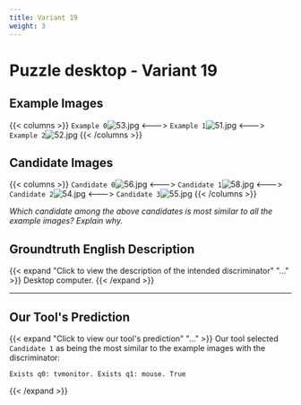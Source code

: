 ```yaml
---
title: Variant 19
weight: 3
---
```


# Puzzle desktop - Variant 19

## Example Images
{{< columns >}}
`Example 0`![53.jpg](/natscene_data/images/53.jpg)
<--->
`Example 1`![51.jpg](/natscene_data/images/51.jpg)
<--->
`Example 2`![52.jpg](/natscene_data/images/52.jpg)
{{< /columns >}}

## Candidate Images
{{< columns >}}
`Candidate 0`![56.jpg](/natscene_data/images/56.jpg)
<--->
`Candidate 1`![58.jpg](/natscene_data/images/58.jpg)
<--->
`Candidate 2`![54.jpg](/natscene_data/images/54.jpg)
<--->
`Candidate 3`![55.jpg](/natscene_data/images/55.jpg)
{{< /columns >}}

*Which candidate among the above candidates is most similar to all the example images? Explain why.*

## Groundtruth English Description

{{< expand "Click to view the description of the intended discriminator" "..." >}}
Desktop computer.
{{< /expand >}}

---



## Our Tool's Prediction

{{< expand "Click to view our tool's prediction" "..." >}}
Our tool selected `Candidate 1` as being the most similar to the example images with the discriminator:
```plaintext
Exists q0: tvmonitor. Exists q1: mouse. True
```
{{< /expand >}}
